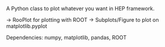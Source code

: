 A Python class to plot whatever you want in HEP framework.

-> RooPlot for plotting with ROOT
-> Subplots/Figure to plot on matplotlib.pyplot 

Dependencies: numpy, matplotlib, pandas, ROOT

